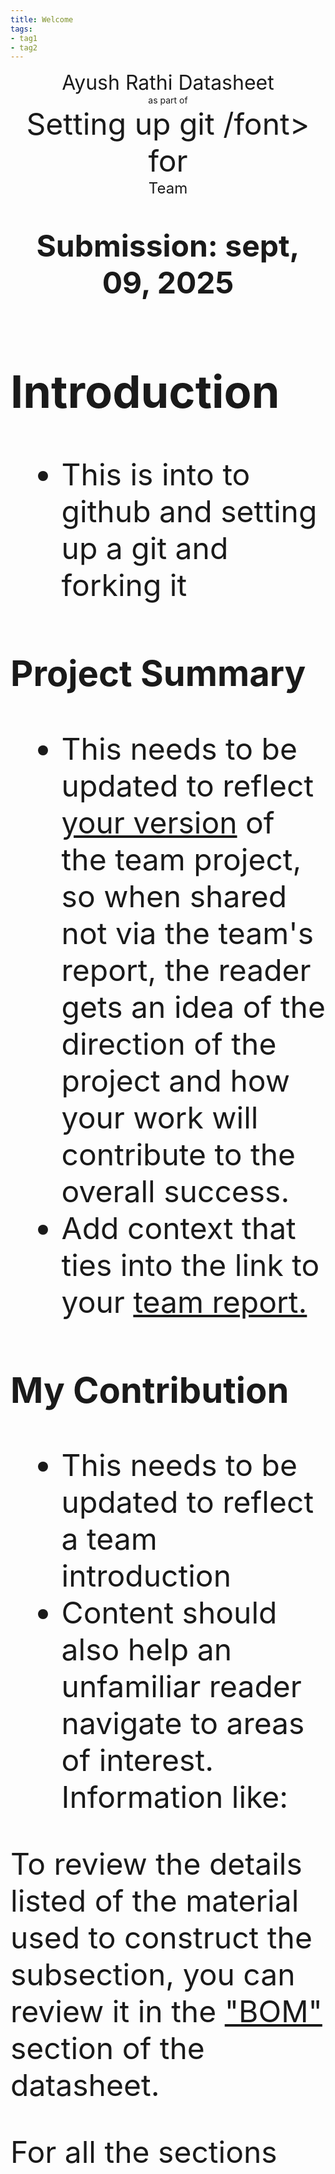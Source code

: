 ```yaml
---
title: Welcome
tags:
- tag1
- tag2
---
```

<center>
<font size= "6"> Ayush Rathi Datasheet</font><br>
as part of<br>
<font size= "8"> Setting up git /font><br>
for<br>
<font size= "5"> Team  </font><br>

**Submission: sept, 09, 2025**
</center>

## Introduction

* This is into to github and setting up a git and forking it 

### Project Summary

* This needs to be updated to reflect <ins>your version</ins> of the team project, so when shared not via the team's report, the reader gets an idea of the direction of the project and how your work will contribute to the overall success.
* Add context that ties into the link to your [team report.](https://embedded-systems-design.github.io/EGR304TeamTemplate/)


### My Contribution

* This needs to be updated to reflect a team introduction
* Content should also help an unfamiliar reader navigate to areas of interest. Information like:

To review the details listed of the material used to construct the subsection, you can review it in the ["BOM"](https://embedded-systems-design.github.io/EGR304DataSheetTemplate/03-BOM/BOM/) section of the datasheet.

For all the sections
